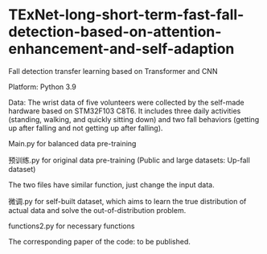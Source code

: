 # TExNet-long-short-term-fast-fall-detection-based-on-attention-enhancement-and-self-adaption
Fall detection transfer learning based on Transformer and CNN

Platform: Python 3.9

Data: The wrist data of five volunteers were collected by the self-made hardware based on STM32F103 C8T6. It includes three daily activities (standing, walking, and quickly sitting down) and two fall behaviors (getting up after falling and not getting up after falling). 

Main.py for balanced data pre-training

预训练.py for original data pre-training (Public and large datasets: Up-fall dataset)

The two files have similar function, just change the input data.

微调.py for self-built dataset, which aims to learn the true distribution of actual data and solve the out-of-distribution problem.

functions2.py for necessary functions 

The corresponding paper of the code: to be published.
